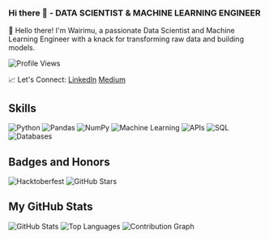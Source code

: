 ### Hi there 👋 - DATA SCIENTIST & MACHINE LEARNING ENGINEER
👋 Hello there! I'm Wairimu, a passionate Data Scientist and Machine Learning Engineer with a knack for transforming raw data and building models.

![Profile Views](https://komarev.com/ghpvc/?username=Wairimukimm&color=brightgreen)

📈 Let's Connect:
[LinkedIn](https://www.linkedin.com/in/priscillah-wairimu-99b75a1b1/)
[Medium](https://medium.com/@pwairimu046)

## Skills
![Python](https://img.shields.io/badge/Python-3776AB?style=flat&logo=python&logoColor=white)
![Pandas](https://img.shields.io/badge/Pandas-150458?style=flat&logo=pandas&logoColor=white)
![NumPy](https://img.shields.io/badge/NumPy-013243?style=flat&logo=numpy&logoColor=white)
![Machine Learning](https://img.shields.io/badge/Machine_Learning-FF6F00?style=flat&logo=machine-learning&logoColor=white)
![APIs](https://img.shields.io/badge/APIs-FFB13B?style=flat&logo=api&logoColor=black)
![SQL](https://img.shields.io/badge/SQL-4479A1?style=flat&logo=sql&logoColor=white)
![Databases](https://img.shields.io/badge/Databases-003545?style=flat&logo=databases&logoColor=white)

## Badges and Honors
![Hacktoberfest](https://img.shields.io/badge/Hacktoberfest-FF4500?style=flat&logo=hacktoberfest&logoColor=white)
![GitHub Stars](https://img.shields.io/badge/GitHub_Stars-181717?style=flat&logo=github&logoColor=white)

## My GitHub Stats
![GitHub Stats](https://github-readme-stats.vercel.app/api?username=Wairimukimm&show_icons=true&theme=radical)
![Top Languages](https://github-readme-stats.vercel.app/api/top-langs/?username=Wairimukimm&layout=compact&theme=radical)
![Contribution Graph](https://activity-graph.herokuapp.com/graph?username=Wairimukimm&theme=react-dark)

<!--
**Wairimukimm/Wairimukimm** is a ✨ _special_ ✨ repository because its `README.md` (this file) appears on your GitHub profile.

Here are some ideas to get you started:

- 🔭 I’m currently working on ...
- 🌱 I’m currently learning ...
- 👯 I’m looking to collaborate on ...
- 🤔 I’m looking for help with ...
- 💬 Ask me about ...
- 📫 How to reach me: ...
- 😄 Pronouns: ...
- ⚡ Fun fact: ...
-->
